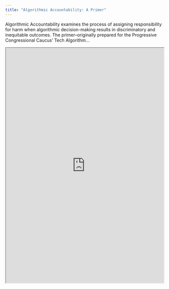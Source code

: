 ```yaml
---
title: "Algorithmic Accountability: A Primer"
---
```


Algorithmic Accountability examines the process of assigning responsibility for harm when algorithmic decision-making results in discriminatory and inequitable outcomes. The primer–originally prepared for the Progressive Congressional Caucus’ Tech Algorithm...

<iframe height="750" width="100%" src="https://ewelton.github.io/ktest/wiki.html#Algorithmic%20Accountability:%20A%20Primer"></iframe>
